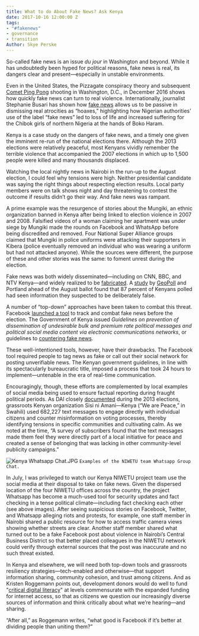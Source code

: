 ```yaml
---
title: What to do About Fake News? Ask Kenya
date: 2017-10-16 12:00:00 Z
tags:
- "#fakenews"
- governance
- transition
Author: Skye Perske
---
```


So-called fake news is an issue *du jour* in Washington and beyond. While it has undoubtedly been hyped for political reasons, fake news is real, its dangers clear and present—especially in unstable environments.

Even in the United States, the Pizzagate conspiracy theory and subsequent [Comet Ping Pong](http://www.cnn.com/2017/06/22/politics/pizzagate-sentencing/index.html) shooting in Washington, D.C., in December 2016 shows how quickly fake news can turn to real violence. Internationally, journalist Stephanie Busari has shown how [fake news](https://www.ted.com/talks/stephanie_busari_how_fake_news_does_real_harm) allows us to be passive in dismissing real atrocities as “hoaxes,” highlighting how Nigerian authorities’ use of the label “fake news” led to loss of life and increased suffering for the Chibok girls of northern Nigeria at the hands of Boko Haram.

Kenya is a case study on the dangers of fake news, and a timely one given the imminent re-run of the national elections there. Although the 2013 elections were relatively peaceful, most Kenyans vividly remember the terrible violence that accompanied the 2007 elections in which up to 1,500 people were killed and many thousands displaced.

Watching the local nightly news in Nairobi in the run-up to the August election, I could feel why tensions were high. Neither presidential candidate was saying the right things about respecting election results. Local party members were on talk shows night and day threatening to contest the outcome if results didn’t go their way. And fake news was rampant.

A prime example was the resurgence of stories about the Mungiki, an ethnic organization banned in Kenya after being linked to election violence in 2007 and 2008. Falsified videos of a woman claiming her apartment was under siege by Mungiki made the rounds on Facebook and WhatsApp before being discredited and removed. Four National Super Alliance groups claimed that Mungiki in police uniforms were attacking their supporters in Kibera (police eventually removed an individual who was wearing a uniform but had not attacked anyone). While the sources were different, the purpose of these and other stories was the same: to foment unrest during the election.

Fake news was both widely disseminated—including on CNN, BBC, and NTV Kenya—and widely realized to be [fabricated](http://www.aljazeera.com/indepth/opinion/2017/08/kenya-latest-victim-fake-news-170816121455181.html). A [study](https://cdn2.hubspot.net/hubfs/325431/The-Reality-of-Fake-News-in-Kenya%20-%20FINAL.pdf?t=1502723966924) by [GeoPoll](https://research.geopoll.com/#) and Portland ahead of the August ballot found that 87 percent of Kenyans polled had seen information they suspected to be deliberately false.

A number of “top-down” approaches have been taken to combat this threat. Facebook [launched a tool](https://qz.com/1044573/facebook-and-whatsapp-introduce-fake-news-tool-ahead-of-kenya-elections/) to track and combat fake news before the election. The Government of Kenya issued *Guidelines on prevention of dissemination of undesirable bulk and premium rate political messages and political social media content via electronic communications networks*, or guidelines to [countering fake news](http://www.aljazeera.com/indepth/opinion/2017/08/kenya-latest-victim-fake-news-170816121455181.html).

These well-intentioned tools, however, have their drawbacks. The Facebook tool required people to tag news as fake or call out their social network for posting unverifiable news. The Kenyan government guidelines, in line with its spectacularly bureaucratic title, imposed a process that took 24 hours to implement—untenable in the era of real-time communication.

Encouragingly, though, these efforts are complemented by local examples of social media being used to ensure factual reporting during fraught political periods. As DAI closely [documented](http://dai-global-developments.com/articles/text-messages-empower-kenya/) during the 2013 elections, grassroots Kenyan organization Sisi ni Amani—Kenya (“We are Peace,” in Swahili) used 682,227 text messages to engage directly with individual citizens and counter misinformation on voting processes, thereby identifying tensions in specific communities and cultivating calm. As we noted at the time, “A survey of subscribers found that the text messages made them feel they were directly part of a local initiative for peace and created a sense of belonging that was lacking in other community-level publicity campaigns.”

![Kenya Whatsapp Chat.JPG](/uploads/Kenya%20Whatsapp%20Chat.JPG)
`Examples of the NIWETU team Whatsapp Group Chat.`

In July, I was privileged to watch our Kenya NIWETU project team use the social media at their disposal to take on fake news. Given the dispersed location of the four NIWETU offices across the country, the project Whatsapp has become a much-used tool for security updates and fact checking in a tense political climate—including fact checking each other (see above images). After seeing suspicious stories on Facebook, Twitter, and Whatsapp alleging riots and protests, for example, one staff member in Nairobi shared a public resource for how to access traffic camera views showing whether streets are clear. Another staff member shared what turned out to be a fake Facebook post about violence in Nairobi’s Central Business District so that better placed colleagues in the NIWETU network could verify through external sources that the post was inaccurate and no such threat existed.

In Kenya and elsewhere, we will need both top-down tools and grassroots resiliency strategies—tech-enabled and otherwise—that support information sharing, community cohesion, and trust among citizens. And as Kristen Roggemann points out, development donors would do well to fund "[critical digital literacy](https://dai-global-digital.com/investments-in-internet-access-must-include-investments-in-critical-digital-literacy.html)" at levels commensurate with the expanded funding for internet access, so that as citizens we question our increasingly diverse sources of information and think critically about what we’re hearing—and sharing.

“After all,” as Roggemann writes, “what good is Facebook if it’s better at dividing people than uniting them?”